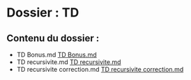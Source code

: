 # Dossier : TD
 
 ## Contenu du dossier : 
- TD Bonus.md [TD Bonus.md](./TD_Bonus.md)
- TD recursivite.md [TD recursivite.md](./TD_recursivite.md)
- TD recursivite correction.md [TD recursivite correction.md](./TD_recursivite_correction.md)
